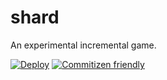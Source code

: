 # shard

An experimental incremental game.  

[![Deploy](https://github.com/graphnode/shard/actions/workflows/main.yml/badge.svg?branch=master)](https://github.com/graphnode/shard/actions/workflows/main.yml)
[![Commitizen friendly](https://img.shields.io/badge/commitizen-friendly-brightgreen.svg)](http://commitizen.github.io/cz-cli/)

